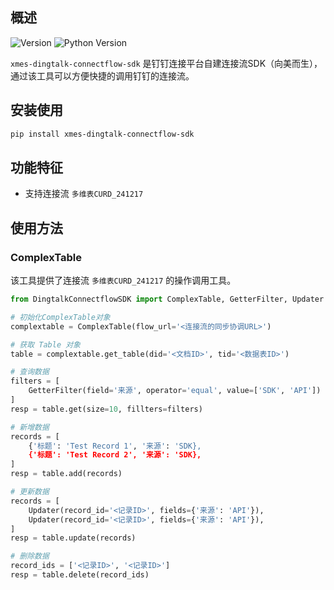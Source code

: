 ## 概述
![Version](https://img.shields.io/badge/Version-v1.0.1-green)
![Python Version](https://img.shields.io/badge/Python-%E2%89%A53.9-blue)

`xmes-dingtalk-connectflow-sdk` 是钉钉连接平台自建连接流SDK（向美而生），通过该工具可以方便快捷的调用钉钉的连接流。

## 安装使用
```bash
pip install xmes-dingtalk-connectflow-sdk
```

## 功能特征
- 支持连接流 `多维表CURD_241217`

## 使用方法
### ComplexTable
该工具提供了连接流 `多维表CURD_241217` 的操作调用工具。
```python
from DingtalkConnectflowSDK import ComplexTable, GetterFilter, Updater

# 初始化ComplexTable对象
complextable = ComplexTable(flow_url='<连接流的同步协调URL>')

# 获取 Table 对象
table = complextable.get_table(did='<文档ID>', tid='<数据表ID>')

# 查询数据
filters = [
    GetterFilter(field='来源', operator='equal', value=['SDK', 'API'])
]
resp = table.get(size=10, fillters=filters)

# 新增数据
records = [
    {'标题': 'Test Record 1', '来源': 'SDK},
    {'标题': 'Test Record 2', '来源': 'SDK},
]
resp = table.add(records)

# 更新数据
records = [
    Updater(record_id='<记录ID>', fields={'来源': 'API'}),
    Updater(record_id='<记录ID>', fields={'来源': 'API'}),
]
resp = table.update(records)

# 删除数据
record_ids = ['<记录ID>', '<记录ID>']
resp = table.delete(record_ids)
```
